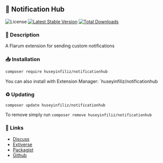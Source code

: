 ## 🔏 Notification Hub
![License](https://img.shields.io/badge/license-MIT-blue.svg) [![Latest Stable Version](https://img.shields.io/packagist/v/huseyinfiliz/notificationhub.svg)](https://packagist.org/packages/huseyinfiliz/notificationhub) [![Total Downloads](https://img.shields.io/packagist/dt/huseyinfiliz/notificationhub.svg)](https://packagist.org/packages/huseyinfiliz/notificationhub)

###  📝 Description
A Flarum extension for sending custom notifications

### 📥 Installation
```sh
composer require huseyinfiliz/notificationhub
```
You can also install with Extension Manager: `huseyinfiliz/notificationhub

### ♻ Updating
```sh
composer update huseyinfiliz/notificationhub
```
To remove simply run `composer remove huseyinfiliz/notificationhub`

### 🔗 Links
- [Discuss](https://discuss.flarum.org/d/37013-notification-hub-extension)
- [Extiverse](https://flarum.org/extension/huseyinfiliz/notificationhub)
- [Packagist](https://packagist.org/packages/huseyinfiliz/notificationhub)
- [Github](https://github.com/huseyinfiliz/notificationhub)
